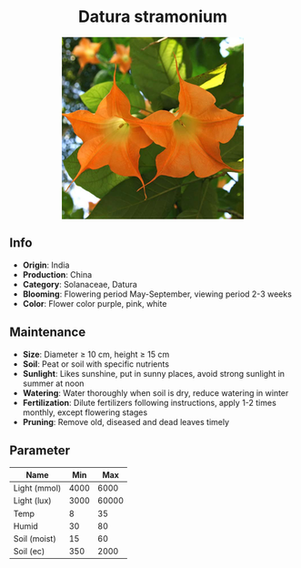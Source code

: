 <h1 align='center'>Datura stramonium</h1>
<p align="center">
    <img 
        align='center'
        width='320'
        src="../images/datura stramonium.png" 
        alt='Datura stramonium' />
</p>

## Info

 - **Origin**: India
 - **Production**: China
 - **Category**: Solanaceae, Datura
 - **Blooming**: Flowering period May-September, viewing period 2-3 weeks
 - **Color**: Flower color purple, pink, white

## Maintenance

 - **Size**: Diameter ≥ 10 cm, height ≥ 15 cm
 - **Soil**: Peat or soil with specific nutrients
 - **Sunlight**: Likes sunshine, put in sunny places, avoid strong sunlight in summer at noon
 - **Watering**: Water thoroughly when soil is dry, reduce watering in winter
 - **Fertilization**: Dilute fertilizers following instructions, apply 1-2 times monthly, except flowering stages
 - **Pruning**: Remove old, diseased and dead leaves timely

## Parameter

| Name         | Min  | Max   |
|--------------|------|-------|
| Light (mmol) | 4000 | 6000  |
| Light (lux)  | 3000 | 60000 |
| Temp         | 8    | 35    |
| Humid        | 30   | 80    |
| Soil (moist) | 15   | 60    |
| Soil (ec)    | 350  | 2000  |